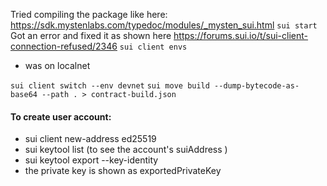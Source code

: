 Tried compiling the package like here: https://sdk.mystenlabs.com/typedoc/modules/_mysten_sui.html
`sui start`
Got an error and fixed it as shown here https://forums.sui.io/t/sui-client-connection-refused/2346
`sui client envs`

- was on localnet

`sui client switch --env devnet`
`sui move build --dump-bytecode-as-base64 --path . > contract-build.json`

#### To create user account:

- sui client new-address ed25519
- sui keytool list (to see the account's suiAddress )
- sui keytool export --key-identity <alias>
- the private key is shown as exportedPrivateKey
